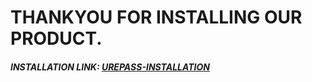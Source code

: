 # THANKYOU FOR INSTALLING OUR PRODUCT.

##### INSTALLATION LINK: [UREPASS-INSTALLATION](https://tinyurl.com/Installation-UrePass)
